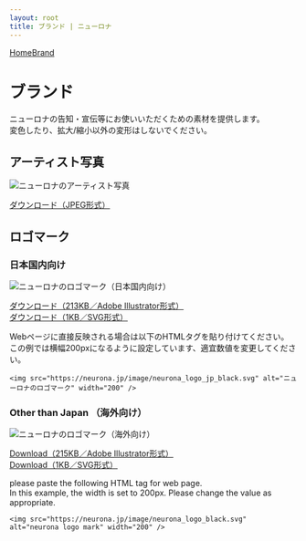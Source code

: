 ```yaml
---
layout: root
title: ブランド | ニューロナ
---
```


<div class="h-20 lg:h-24 bg-black"></div>
<div class="container">
  <div class="prose mx-auto max-w-none py-8">
    <p class="text-sm mb-8">
      <a href="/">Home</a><i class="fal fa-angle-right mx-1"></i
      ><a href="/brand/">Brand</a>
    </p>

# ブランド

ニューロナの告知・宣伝等にお使いいただくための素材を提供します。  
変色したり、拡大/縮小以外の変形はしないでください。

## アーティスト写真

![ニューロナのアーティスト写真](/image/artist_photo.jpg)

<a href="/download/neurona_photo.jpg.zip" download title="ダウンロード">ダウンロード（JPEG形式）</a>

## ロゴマーク

### 日本国内向け

![ニューロナのロゴマーク（日本国内向け）](/image/neurona_jp_logo.png)

<i class="fal fa-download mr-1"></i>
<a href="/download/neurona_jp_logo.ai.zip" download title="ダウンロード">ダウンロード（213KB／Adobe Illustrator形式）</a>  
<i class="fal fa-download mr-1"></i>
<a href="/image/neurona_logo_jp_black.svg" download title="ダウンロード">ダウンロード（1KB／SVG形式）</a>

Webページに直接反映される場合は以下のHTMLタグを貼り付けてください。  
この例では横幅200pxになるように設定しています、適宜数値を変更してください。

```
<img src="https://neurona.jp/image/neurona_logo_jp_black.svg" alt="ニューロナのロゴマーク" width="200" />
```

### Other than Japan （海外向け）

![ニューロナのロゴマーク（海外向け）](/image/neurona_en_logo.png)

<i class="fal fa-download mr-1"></i>
<a href="/download/neurona_en_logo.ai.zip" download title="neurona logo mark">Download（215KB／Adobe Illustrator形式）</a>  
<i class="fal fa-download mr-1"></i>
<a href="/image/neurona_logo_black.svg" download title="Download">Download（1KB／SVG形式）</a>

please paste the following HTML tag for web page.  
In this example, the width is set to 200px.
Please change the value as appropriate.

```
<img src="https://neurona.jp/image/neurona_logo_black.svg" alt="neurona logo mark" width="200" />
```

</div></div></div>
